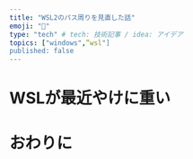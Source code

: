 ```yaml
---
title: "WSL2のパス周りを見直した話"
emoji: "📝"
type: "tech" # tech: 技術記事 / idea: アイデア
topics: ["windows",”wsl"]
published: false
---
```


# WSLが最近やけに重い

# おわりに
